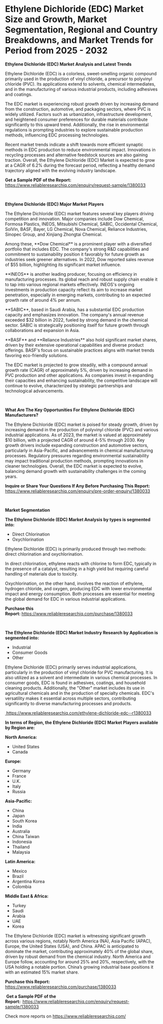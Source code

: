 <p><h1>Ethylene Dichloride (EDC) Market Size and Growth, Market Segmentation, Regional and Country Breakdowns, and Market Trends for Period from 2025 -  2032</h1></p><p><strong>Ethylene Dichloride (EDC) Market Analysis and Latest Trends</strong></p>
<p><p>Ethylene Dichloride (EDC) is a colorless, sweet-smelling organic compound primarily used in the production of vinyl chloride, a precursor to polyvinyl chloride (PVC). Its applications extend to solvents, chemical intermediates, and in the manufacturing of various industrial products, including adhesives and coatings. </p><p>The EDC market is experiencing robust growth driven by increasing demand from the construction, automotive, and packaging sectors, where PVC is widely utilized. Factors such as urbanization, infrastructure development, and heightened consumer preferences for durable materials contribute significantly to this upward trend. Additionally, the rise in environmental regulations is prompting industries to explore sustainable production methods, influencing EDC processing technologies.</p><p>Recent market trends indicate a shift towards more efficient synaptic methods in EDC production to reduce environmental impact. Innovations in recycling processes and alternative feedstock sources are also gaining traction. Overall, the Ethylene Dichloride (EDC) Market is expected to grow at a CAGR of 6.2% during the forecast period, reflecting a healthy demand trajectory aligned with the evolving industry landscape.</p></p>
<p><strong>Get a Sample PDF of the Report:&nbsp;</strong> <a href="https://www.reliableresearchiq.com/enquiry/request-sample/1380033?utm_campaign=2268&utm_medium=2&utm_source=Github&utm_content=ia&utm_term=02042025&utm_id=ethylene-dichloride-edc">https://www.reliableresearchiq.com/enquiry/request-sample/1380033</a></p>
<p>&nbsp;</p>
<p><strong>Ethylene Dichloride (EDC) Major Market Players</strong></p>
<p><p>The Ethylene Dichloride (EDC) market features several key players driving competition and innovation. Major companies include Dow Chemical, Formosa Plastics, INEOS, Mitsubishi Chemical, SABIC, Occidental Chemical, SolVin, BASF, Bayer, LG Chemical, Nova Chemical, Reliance Industries, Sinopec Group, and Xinjiang Zhongtai Chemical.</p><p>Among these, **Dow Chemical** is a prominent player with a diversified portfolio that includes EDC. The company's strong R&D capabilities and commitment to sustainability position it favorably for future growth as industries seek greener alternatives. In 2022, Dow reported sales revenue of $55 billion, highlighting its significant market influence.</p><p>**INEOS** is another leading producer, focusing on efficiency in manufacturing processes. Its global reach and robust supply chain enable it to tap into various regional markets effectively. INEOS's ongoing investments in production capacity reflect its aim to increase market penetration, especially in emerging markets, contributing to an expected growth rate of around 4% per annum.</p><p>**SABIC**, based in Saudi Arabia, has a substantial EDC production capacity and emphasizes innovation. The company's annual revenue exceeded $32 billion in 2022, fueled by strong demand in the chemical sector. SABIC is strategically positioning itself for future growth through collaborations and expansion in Asia.</p><p>**BASF** and **Reliance Industries** also hold significant market shares, driven by their extensive operational capabilities and diverse product offerings. BASF's focus on sustainable practices aligns with market trends favoring eco-friendly solutions.</p><p>The EDC market is projected to grow steadily, with a compound annual growth rate (CAGR) of approximately 5%, driven by increasing demand in PVC production and other applications. As companies invest in expanding their capacities and enhancing sustainability, the competitive landscape will continue to evolve, characterized by strategic partnerships and technological advancements.</p></p>
<p>&nbsp;</p>
<p><strong>What Are The Key Opportunities For Ethylene Dichloride (EDC) Manufacturers?</strong></p>
<p><p>The Ethylene Dichloride (EDC) market is poised for steady growth, driven by increasing demand in the production of polyvinyl chloride (PVC) and various industrial applications. As of 2023, the market is valued at approximately $10 billion, with a projected CAGR of around 4-5% through 2030. Key growth drivers include expanding construction and automotive sectors, particularly in Asia-Pacific, and advancements in chemical manufacturing processes. Regulatory pressures regarding environmental sustainability may impact traditional production methods, prompting innovations in cleaner technologies. Overall, the EDC market is expected to evolve, balancing demand growth with sustainability challenges in the coming years.</p></p>
<p><strong>Inquire or Share Your Questions If Any Before Purchasing This Report:</strong> <a href="https://www.reliableresearchiq.com/enquiry/pre-order-enquiry/1380033?utm_campaign=2268&utm_medium=2&utm_source=Github&utm_content=ia&utm_term=02042025&utm_id=ethylene-dichloride-edc">https://www.reliableresearchiq.com/enquiry/pre-order-enquiry/1380033</a></p>
<p>&nbsp;</p>
<p><strong>Market Segmentation</strong></p>
<p><strong>The Ethylene Dichloride (EDC) Market Analysis by types is segmented into:</strong></p>
<p><ul><li>Direct Chlorination</li><li>Oxychlorination</li></ul></p>
<p><p>Ethylene Dichloride (EDC) is primarily produced through two methods: direct chlorination and oxychlorination. </p><p>In direct chlorination, ethylene reacts with chlorine to form EDC, typically in the presence of a catalyst, resulting in a high yield but requiring careful handling of materials due to toxicity. </p><p>Oxychlorination, on the other hand, involves the reaction of ethylene, hydrogen chloride, and oxygen, producing EDC with lower environmental impact and energy consumption. Both processes are essential for meeting the global demand for EDC in various industrial applications.</p></p>
<p><strong>Purchase this Report:&nbsp;</strong><a href="https://www.reliableresearchiq.com/purchase/1380033?utm_campaign=2268&utm_medium=2&utm_source=Github&utm_content=ia&utm_term=02042025&utm_id=ethylene-dichloride-edc">https://www.reliableresearchiq.com/purchase/1380033</a></p>
<p>&nbsp;</p>
<p><strong>The Ethylene Dichloride (EDC) Market Industry Research by Application is segmented into:</strong></p>
<p><ul><li>Industrial</li><li>Consumer Goods</li><li>Other</li></ul></p>
<p><p>Ethylene Dichloride (EDC) primarily serves industrial applications, particularly in the production of vinyl chloride for PVC manufacturing. It is also utilized as a solvent and intermediate in various chemical processes. In consumer goods, EDC is found in adhesives, coatings, and household cleaning products. Additionally, the "Other" market includes its use in agricultural chemicals and in the production of specialty chemicals. EDC's versatility makes it essential across multiple sectors, contributing significantly to diverse manufacturing processes and products.</p></p>
<p><a href="https://www.reliableresearchiq.com/ethylene-dichloride-edc--r1380033?utm_campaign=2268&utm_medium=2&utm_source=Github&utm_content=ia&utm_term=02042025&utm_id=ethylene-dichloride-edc">&nbsp;https://www.reliableresearchiq.com/ethylene-dichloride-edc--r1380033</a></p>
<p><strong>In terms of Region, the Ethylene Dichloride (EDC) Market Players available by Region are:</strong></p>
<p>
    <p> <strong> North America: </strong>
        <ul>
            <li>United States</li>
            <li>Canada</li>
        </ul>
        </p> 
    <p> <strong> Europe: </strong>
        <ul>
            <li>Germany</li>
            <li>France</li>
            <li>U.K.</li>
            <li>Italy</li>
            <li>Russia</li>
        </ul>
        </p> 
    <p> <strong> Asia-Pacific: </strong>
        <ul>
            <li>China</li>
            <li>Japan</li>
            <li>South Korea</li>
            <li>India</li>
            <li>Australia</li>
            <li>China Taiwan</li>
            <li>Indonesia</li>
            <li>Thailand</li>
            <li>Malaysia</li>
        </ul>
        </p> 
    <p> <strong> Latin America: </strong>
        <ul>
            <li>Mexico</li>
            <li>Brazil</li>
            <li>Argentina Korea</li>
            <li>Colombia</li>
        </ul>
        </p> 
    <p> <strong> Middle East & Africa: </strong>
        <ul>
            <li>Turkey</li>
            <li>Saudi</li>
            <li>Arabia</li>
            <li>UAE</li>
            <li>Korea</li>
        </ul>
    </p>
    </p>
<p><p>The Ethylene Dichloride (EDC) market is witnessing significant growth across various regions, notably North America (NA), Asia Pacific (APAC), Europe, the United States (USA), and China. APAC is anticipated to dominate the market, contributing approximately 40% of the global share, driven by robust demand from the chemical industry. North America and Europe follow, accounting for around 25% and 20%, respectively, with the USA holding a notable portion. China’s growing industrial base positions it with an estimated 15% market share.</p></p>
<p><strong>Purchase this Report: </strong><a href="https://www.reliableresearchiq.com/purchase/1380033?utm_campaign=2268&utm_medium=2&utm_source=Github&utm_content=ia&utm_term=02042025&utm_id=ethylene-dichloride-edc">https://www.reliableresearchiq.com/purchase/1380033</a></p>
<p>&nbsp;<strong>Get a Sample PDF of the Report:&nbsp;&nbsp;</strong><a href="https://www.reliableresearchiq.com/enquiry/request-sample/1380033?utm_campaign=2268&utm_medium=2&utm_source=Github&utm_content=ia&utm_term=02042025&utm_id=ethylene-dichloride-edc">https://www.reliableresearchiq.com/enquiry/request-sample/1380033</a></p>
<p><strong></strong></p>
<p>Check more reports on <a href="https://www.reliableresearchiq.com/?utm_campaign=2268&utm_medium=2&utm_source=Github&utm_content=ia&utm_term=02042025&utm_id=ethylene-dichloride-edc">https://www.reliableresearchiq.com/</a></p>